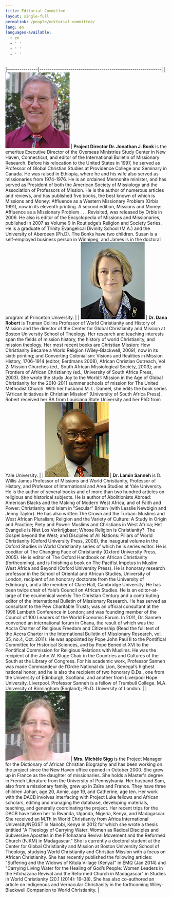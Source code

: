 ```yaml
---
title: Editorial Committee
layout: single-full
permalink: /people/editorial-committee/
lang: en
languages-available:                         
  - en
  - ' '
  - ' '
  - ' '
---
```


|---------------|-----------------------------------------------------------|
| <img src="/images/editorial-committee/bonk-jon.jpg" style="max-width:200px !important;"> | **Project Director Dr. Jonathan J. Bonk** is the emeritus Executive Director of the Overseas Ministries Study Center in New Haven, Connecticut, and editor of the International Bulletin of Missionary Research. Before his relocation to the United States in 1997, he served as Professor of Global Christian Studies at Providence College and Seminary in Canada. He was raised in Ethiopia, where he and his wife also served as missionaries from 1974-1976. He is an ordained Mennonite minister, and has served as President of both the American Society of Missiology and the Association of Professors of Mission. He is the author of numerous articles and reviews, and has published five books, the best known of which is Missions and Money: Affluence as a Western Missionary Problem (Orbis 1991), now in its eleventh printing. A second edition, Missions and Money: Affluence as a Missionary Problem . . . Revisited, was released by Orbis in 2006. He also is editor of the Encyclopedia of Missions and Missionaries, published in 2007 as Volume 9 in Routledge’s Religion and Society Series. He is a graduate of Trinity Evangelical Divinity School (M.A.) and the University of Aberdeen (Ph.D). The Bonks have two children. Susan is a self-employed business person in Winnipeg, and James is in the doctoral program at Princeton University.  |
| <img src="/images/editorial-committee/danarobert.jpg" style="max-width:200px !important;"> | **Dr. Dana Robert** is Truman Collins Professor of World Christianity and History of Mission and the director of the Center for Global Christianity and Mission at Boston University School of Theology. Her research and teaching interests span the fields of mission history, the history of world Christianity, and mission theology. Her most recent books are Christian Mission: How Christianity Became a World Religion (Wiley-Blackwell, 2009), now in its sixth printing; and Converting Colonialism: Visions and Realities in Mission History, 1706-1914 (editor, Eerdmans 2008), African Christian Outreach, Vol 2: Mission Churches (ed., South African Missiological Society, 2003); and Frontiers of African Christianity (ed., University of South Africa Press, 2003). She wrote the study Joy to the World!: Mission in the Age of Global Christianity for the 2010-2011 summer schools of mission for The United Methodist Church. With her husband M. L. Daneel, she edits the book series “African Initiatives in Christian Mission” (University of South Africa Press). Robert received her BA from Louisiana State University and her PhD from Yale University. |
| <img src="/images/editorial-committee/sanneh-lamin.jpg" style="max-width:200px !important;"> | **Dr. Lamin Sanneh** is D. Willis James Professor of Missions and World Christianity, Professor of History, and Professor of International and Area Studies at Yale University. He is the author of several books and of more than two hundred articles on religious and historical subjects. He is author of Abolitionists Abroad: American Blacks and the Making of Modern West Africa, and of Faith and Power: Christianity and Islam in “Secular” Britain (with Lesslie Newbigin and Jenny Taylor). He has also written The Crown and the Turban: Muslims and West African Pluralism; Religion and the Variety of Culture: A Study in Origin and Practice; Piety and Power: Muslims and Christians in West Africa; Het Evangelie is Niet Los Verkrijgbaar; Whose Religion is Christianity?: The Gospel beyond the West; and Disciples of All Nations: Pillars of World Christianity (Oxford University Press, 2008), the inaugural volume in the Oxford Studies in World Christianity series of which he is series editor. He is coeditor of The Changing Face of Christianity (Oxford University Press, 2005). He is editor of The Oxford Handbook on African Christianity (forthcoming), and is finishing a book on The Pacifist Impetus in Muslim West Africa and Beyond (Oxford University Press). He is honorary research professor in the School of Oriental and African Studies, University of London, recipient of an honorary doctorate from the University of Edinburgh, and a life member of Clare Hall, Cambridge University. He has been twice chair of Yale’s Council on African Studies. He is an editor-at-large of the ecumenical weekly The Christian Century and a contributing editor of the International Bulletin of Missionary Research. He has served as consultant to the Pew Charitable Trusts; was an official consultant at the 1998 Lambeth Conference in London; and was founding member of the Council of 100 Leaders of the World Economic Forum. In 2011, Dr. Sanneh convened an international forum in Ghana, the result of which was the Accra Charter of Religious Freedom and Citizenship (Read the full text of the Accra Charter in the International Bulletin of Missionary Research, vol. 35, no.4, Oct. 2011). He was appointed by Pope John Paul II to the Pontifical Committee for Historical Sciences, and by Pope Benedict XVI to the Pontifical Commission for Religious Relations with Muslims. He was the recipient of the John W. Kluge Chair in the Countries and Cultures of the South at the Library of Congress. For his academic work, Professor Sanneh was made Commandeur de l’Ordre National du Lion, Senegal’s highest national honor, and he is also the recipient of two honorary D.Ds., one from the University of Edinburgh, Scotland, and another from Liverpool Hope University, Liverpool. Professor Sanneh is a fellow of Trumbull College. M.A. University of Birmingham (England); Ph.D. University of London. |
| <img src="/images/editorial-committee/Michelephotocopy.jpg" style="max-width:200px !important;"> | **Mrs. Michèle Sigg** is the Project Manager for the Dictionary of African Christian Biography and has been working on the project since the New Haven office opened in October 2000. She grew up in France as the daughter of missionaries. She holds a Master's degree in French Literature from the University of Pennsylvania. Her husband Sam, also from a missionary family, grew up in Zaïre and France. They have three children Johan, age 20, Annie, age 19, and Catherine, age ten. Her work with the DACB involves interfacing with Project Luke fellows and African scholars, editing and managing the database, developing materials, teaching, and generally coordinating the project. Her recent trips for the DACB have taken her to Rwanda, Uganda, Nigeria, Kenya, and Madagascar. She received an M.Th in World Christianity from Africa International University/NEGST in Nairobi, Kenya in 2012 for which she wrote a thesis entitled "A Theology of Carrying Water: Women as Radical Disciples and Subversive Apostles in the Fifohazana Revival Movement and the Reformed Church (FJKM) in Madagascar." She is currently a doctoral student at the Center for Global Christianity and Mission at Boston University School of Theology, studying World Christianity and Christian Mission with a focus on African Christianity. She has recently published the following articles: "Suffering and the Widows of Kitula Village (Kenya)" in EMQ (Jan 2014) and "Carrying Living Water for the Healing of God’s People: Women Leaders in the Fifohazana Revival and the Reformed Church in Madagascar" in Studies in World Christianity (20.1 (2014): 19–38). She has also co-authored an article on Indigenous and Vernacular Christianity in the forthcoming Wiley-Blackwell Companion to World Christianity. |

